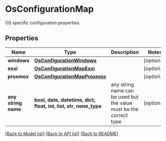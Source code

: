 # OsConfigurationMap

OS specific configuration properties.

## Properties
Name | Type | Description | Notes
------------ | ------------- | ------------- | -------------
**windows** | [**OsConfigurationWindows**](OsConfigurationWindows.md) |  | [optional] 
**esxi** | [**OsConfigurationMapEsxi**](OsConfigurationMapEsxi.md) |  | [optional] 
**proxmox** | [**OsConfigurationMapProxmox**](OsConfigurationMapProxmox.md) |  | [optional] 
**any string name** | **bool, date, datetime, dict, float, int, list, str, none_type** | any string name can be used but the value must be the correct type | [optional]

[[Back to Model list]](../README.md#documentation-for-models) [[Back to API list]](../README.md#documentation-for-api-endpoints) [[Back to README]](../README.md)


